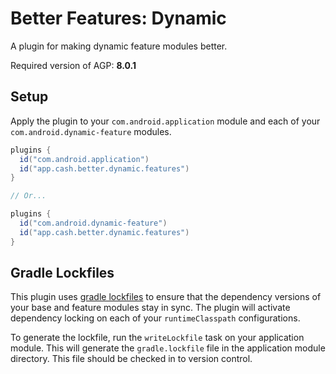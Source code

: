# Better Features: Dynamic

A plugin for making dynamic feature modules better.

Required version of AGP: **8.0.1**

## Setup

Apply the plugin to your `com.android.application` module and each of your `com.android.dynamic-feature` modules.

```groovy
plugins {
  id("com.android.application")
  id("app.cash.better.dynamic.features")
}

// Or...

plugins {
  id("com.android.dynamic-feature")
  id("app.cash.better.dynamic.features")
}
```

## Gradle Lockfiles

This plugin uses [gradle lockfiles](https://docs.gradle.org/current/userguide/dependency_locking.html) to ensure that the dependency versions of your base and feature modules stay in sync.
The plugin will activate dependency locking on each of your `runtimeClasspath` configurations.

To generate the lockfile, run the `writeLockfile` task on your application module.
This will generate the `gradle.lockfile` file in the application module directory.
This file should be checked in to version control.
